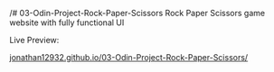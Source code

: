 /# 03-Odin-Project-Rock-Paper-Scissors
Rock Paper Scissors game website with fully functional UI

Live Preview: 

[jonathan12932.github.io/03-Odin-Project-Rock-Paper-Scissors/
](jonathan12932.github.io/03-Odin-Project-Rock-Paper-Scissors/)
